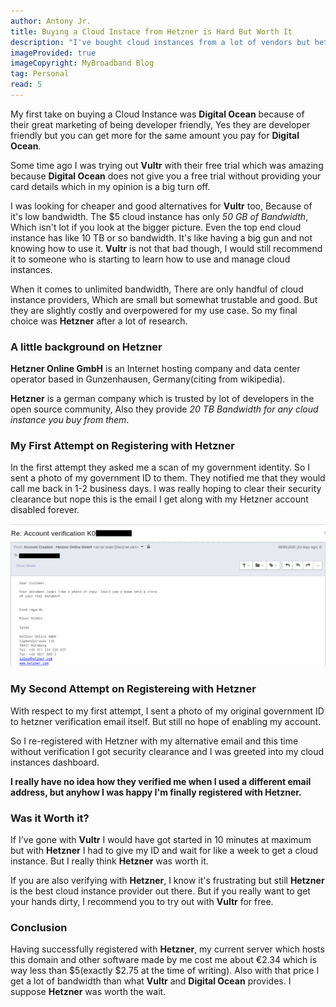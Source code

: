 ```yaml
---
author: Antony Jr.
title: Buying a Cloud Instace from Hetzner is Hard But Worth It
description: "I've bought cloud instances from a lot of vendors but hetzner is the hardest to get"
imageProvided: true
imageCopyright: MyBroadband Blog
tag: Personal
read: 5
---
```


My first take on buying a Cloud Instance was **Digital Ocean** because of their great marketing of being developer friendly, Yes
they are developer friendly but you can get more for the same amount you pay for **Digital Ocean**.

Some time ago I was trying out **Vultr** with their free trial which was amazing because **Digital Ocean** does not give you a free trial without
providing your card details which in my opinion is a big turn off. 

I was looking for cheaper and good alternatives for **Vultr** too, Because of it's low bandwidth. The $5 cloud instance has only *50 GB of Bandwidth*, Which isn't lot if you look at the bigger picture. Even the top end cloud instance has like 10 TB or so bandwidth. It's like having a big gun and
not knowing how to use it. **Vultr** is not that bad though, I would still recommend it to someone who is starting to learn how to use and manage
cloud instances. 

When it comes to unlimited bandwidth, There are only handful of cloud instance providers, Which are small but somewhat trustable and good. But
they are slightly costly and overpowered for my use case. So my final choice was **Hetzner** after a lot of research.

### A little background on Hetzner

**Hetzner Online GmbH** is an Internet hosting company and data center operator based in Gunzenhausen, Germany(citing from wikipedia).

**Hetzner** is a german company which is trusted by lot of developers in the open source community, Also they provide *20 TB Bandwidth for any cloud instance you buy from them*.


### My First Attempt on Registering with Hetzner

In the first attempt they asked me a scan of my government identity. So I sent a photo of my government ID to them. They notified me that they
would call me back in 1-2 business days. I was really hoping to clear their security clearance but nope this is the email I get along with my
Hetzner account disabled forever.

![Email Repy from Hetzner](/2020-08-10-hetzner-email.png)


### My Second Attempt on Registereing with Hetzner

With respect to my first attempt, I sent a photo of my original government ID to hetzner verification email itself. But still no 
hope of enabling my account.

So I re-registered with Hetzner with my alternative email and this time without verification I got security clearance and I was greeted into
my cloud instances dashboard.

**I really have no idea how they verified me when I used a different email address, but anyhow I was happy I'm finally registered with
Hetzner.**


### Was it Worth it?

If I've gone with **Vultr** I would have got started in 10 minutes at maximum but with **Hetzner** I had to give my ID and wait for like a week 
to get a cloud instance. But I really think **Hetzner** was worth it. 

If you are also verifying with **Hetzner**, I know it's frustrating but still **Hetzner** is the best cloud instance provider out there. But if
you really want to get your hands dirty, I recommend you to try out with **Vultr** for free.

### Conclusion

Having successfully registered with **Hetzner**, my current server which hosts this domain and other software made by me 
cost me about €2.34 which is way less than $5(exactly $2.75 at the time of writing). Also with that price I get a lot of bandwidth than 
what **Vultr** and **Digital Ocean** provides. I suppose **Hetzner** was worth the wait.
 
